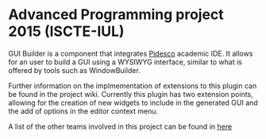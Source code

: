 # Advanced Programming project 2015 (ISCTE-IUL)
GUI Builder is a component that integrates [Pidesco](https://github.com/andre-santos-pt/pidesco) academic IDE. It allows for an user to build a GUI using a WYSIWYG interface, similar to what is offered by tools such as WindowBuilder.

Further information on the implmementation of extensions to this plugin can be found in the project wiki. Currently this plugin has two extension points, allowing for the creation of new widgets to include in the generated GUI and the add of options in the editor context menu.

A list of the other teams involved in this project can be found in [here](https://docs.google.com/spreadsheets/d/1bmpL37KWNmpV3sPmTLs-SinezaeVEfJ_xoqPcb7VQog/pubhtml?gid=1846583758&single=true)
